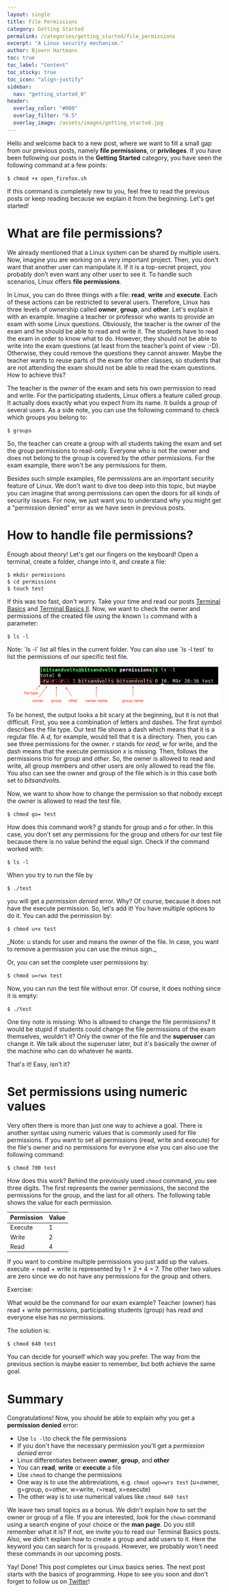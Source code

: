 ```yaml
---
layout: single
title: File Permissions
category: Getting Started
permalink: /categories/getting_started/file_permissions
excerpt: "A Linux security mechanism."
author: Bjoern Hartmann
toc: true
toc_label: "Content"
toc_sticky: true
toc_icon: "align-justify"
sidebar:
  nav: "getting_started_0"
header:
  overlay_color: "#000"
  overlay_filter: "0.5"
  overlay_image: /assets/images/getting_started.jpg
---
```


Hello and welcome back to a new post, where we want to fill a small gap from our
previous posts, namely **file permissions**, or **privileges**. If you have been
following our posts in the **Getting Started** category, you have seen the
following command at a few points:

    $ chmod +x open_firefox.sh

If this command is completely new to you, feel free to read the previous posts
or keep reading because we explain it from the beginning. Let's get started!

# What are file permissions?

We already mentioned that a Linux system can be shared by multiple users. Now,
imagine you are working on a very important project. Then, you don't want that
another user can manipulate it. If it is a top-secret project, you probably
don’t even want any other user to see it. To handle such scenarios, Linux offers
**file permissions**.

In Linux, you can do three things with a file: **read**, **write** and
**execute**. Each of these actions can be restricted to several users.
Therefore, Linux has three levels of ownership called **owner**, **group**, and
**other**. Let's explain it with an example. Imagine a teacher or professor who
wants to provide an exam with some Linux questions. Obviously, the teacher is
the owner of the exam and he should be able to read and write it. The students
have to read the exam in order to know what to do. However, they should not be
able to write into the exam questions (at least from the teacher’s point of view
:-D). Otherwise, they could remove the questions they cannot answer. Maybe the
teacher wants to reuse parts of the exam for other classes, so students that are
not attending the exam should not be able to read the exam questions. How to
achieve this?

The teacher is the _owner_ of the exam and sets his own permission to read and
write. For the participating students, Linux offers a feature called _group_. It
actually does exactly what you expect from its name. It builds a _group_ of
several users. As a side note, you can use the following command to check which
groups you belong to:

    $ groups

So, the teacher can create a group with all students taking the exam and set the
group permissions to read-only. Everyone who is not the owner and does not
belong to the group is covered by the _other_ permissions. For the exam example,
there won't be any permissions for them.

Besides such simple examples, file permissions are an important security feature
of Linux. We don't want to dive too deep into this topic, but maybe you can
imagine that wrong permissions can open the doors for all kinds of security
issues. For now, we just want you to understand why you might get a "permission
denied" error as we have seen in previous posts.

# How to handle file permissions?

Enough about theory! Let's get our fingers on the keyboard! Open a terminal,
create a folder, change into it, and create a file:

    $ mkdir permissions
    $ cd permissions
    $ touch test

If this was too fast, don't worry. Take your time and read our posts
[Terminal Basics](/categories/getting_started/terminal_basics) and
[Terminal Basics II](/categories/getting_started/terminal_basics2). Now, we want
to check the owner and permissions of the created file using the known `ls`
command with a parameter:

    $ ls -l

<div class='note-normal' markdown="1">
Note: `ls -l` list all files in the current folder. You can also use
`ls -l test` to list the permissions of our specific test file.
</div>

<figure class="img-center" style="width:90%">
  <img src="/assets/images/gs_00006_ls.png" alt="">
</figure>

To be honest, the output looks a bit scary at the beginning, but it is not that
difficult. First, you see a combination of letters and dashes. The first symbol
describes the file type. Our test file shows a dash which means that it is a
regular file. A _d_, for example, would tell that it is a directory. Then, you
can see three permissions for the owner. _r_ stands for _read_, _w_ for write,
and the dash means that the execute permission _x_ is missing. Then, follows the
permissions trio for _group_ and _other_. So, the owner is allowed to read and
write, all group members and other users are only allowed to read the file. You
also can see the owner and group of the file which is in this case both set to
_bitsandvolts_.

Now, we want to show how to change the permission so that nobody except the
owner is allowed to read the test file.

    $ chmod go= test

How does this command work? _g_ stands for group and _o_ for other. In this
case, you don't set any permissions for the group and others for our test file
because there is no value behind the equal sign. Check if the command worked
with:

    $ ls -l

When you try to run the file by

    $ ./test

you will get a _permission denied_ error. Why? Of course, because it does not
have the execute permission. So, let's add it! You have multiple options to do
it. You can add the permission by:

    $ chmod u+x test

<div class='note-normal' markdown="1">
_Note: u stands for user and means the owner of the file. In case,
you want to remove a permission you can use the minus sign._
</div>

Or, you can set the complete user permissions by:

    $ chmod u=rwx test

Now, you can run the test file without error. Of course, it does nothing since
it is empty:

    $ ./test

One tiny note is missing: Who is allowed to change the file permissions? It
would be stupid if students could change the file permissions of the exam
themselves, wouldn't it? Only the owner of the file and the **superuser** can
change it. We talk about the superuser later, but it's basically the owner of
the machine who can do whatever he wants.

That's it! Easy, isn't it?

# Set permissions using numeric values

Very often there is more than just one way to achieve a goal. There is another
syntax using numeric values that is commonly used for file permissions. If you
want to set all permissions (read, write and execute) for the file's owner and
no permissions for everyone else you can also use the following command:

    $ chmod 700 test

How does this work? Behind the previously used `chmod` command, you see three
digits. The first represents the owner permissions, the second the permissions
for the group, and the last for all others. The following table shows the value
for each permission.

| Permission | Value |
| ---------- | ----- |
| Execute    | 1     |
| Write      | 2     |
| Read       | 4     |

If you want to combine multiple permissions you just add up the values.
execute + read + write is represented by 1 + 2 + 4 = 7. The other two values are
zero since we do not have any permissions for the group and others.

<div class='note-exercise' markdown="1">
Exercise:

What would be the command for our exam example? Teacher (owner) has read + write
permissions, participating students (group) has read and everyone else has no
permissions.

</div>

The solution is:

    $ chmod 640 test

You can decide for yourself which way you prefer. The way from the previous
section is maybe easier to remember, but both achieve the same goal.

# Summary

Congratulations! Now, you should be able to explain why you get a **permission
denied** error:

- Use `ls -l`to check the file permissions
- If you don't have the necessary permission you'll get a _permission denied_
  error
- Linux differentiates between **owner**, **group**, and **other**
- You can **read**, **write** or **execute** a file
- Use `chmod` to change the permissions
- One way is to use the abbreviations, e.g. `chmod ugo=wrx test` (u=owner,
  g=group, o=other, w=write, r=read, x=execute)
- The other way is to use numerical values like `chmod 640 test`

We leave two small topics as a bonus. We didn't explain how to set the owner or
group of a file. If you are interested, look for the `chown` command using a
search engine of your choice or the **man page**. Do you still remember what it
is? If not, we invite you to read our Terminal Basics posts. Also, we didn't
explain how to create a group and add users to it. Here the keyword you can
search for is `groupadd`. However, we probably won't need these commands in our
upcoming posts.

Yay! Done! This post completes our Linux basics series. The next post starts
with the basics of programming. Hope to see you soon and don't forget to follow
us on [Twitter](https://twitter.com/bitsandvolts)!
